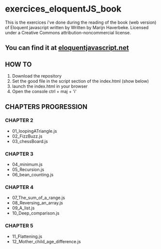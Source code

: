 # exercices_eloquentJS_book

This is the exercices i've done during the reading of the book (web version)
of Eloquent javascript written by Written by Marijn Haverbeke.
Licensed under a Creative Commons attribution-noncommercial license.     

You can find it at [eloquentjavascript.net](http://eloquentjavascript.net/)
--------------------------------
## HOW TO
1. Download the repository
2. Set the good file in the script section of the index.html (show below)
3. launch the index.html in your browser
4. Open the console ctrl + maj + 'i'

## CHAPTERS PROGRESSION    

### CHAPTER 2
+ 01_loopingATriangle.js    
+ 02_FizzBuzz.js     
+ 03_chessBoard.js    

### CHAPTER 3
+ 04_minimum.js    
+ 05_Recursion.js
+ 06_bean_counting.js

### CHAPTER 4
+ 07_The_sum_of_a_range.js
+ 08_Reversing_an_array.js
+ 09_A_list.js
+ 10_Deep_comparison.js

### CHAPTER 5
+ 11_Flattening.js
+ 12_Mother_child_age_difference.js